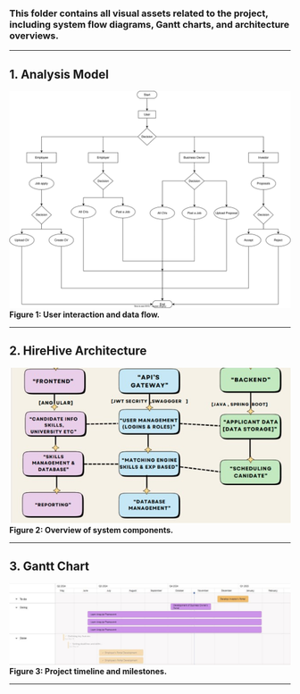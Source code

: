 ### This folder contains all visual assets related to the project, including system flow diagrams, Gantt charts, and architecture overviews.
---

## 1. Analysis Model  
![Analysis Model](Analysis_Model.drawio.svg)
**Figure 1: User interaction and data flow.**

---

## 2. HireHive Architecture  
![Architecture Diagram](HireHive_Architecture.png)
**Figure 2: Overview of system components.**

---

## 3. Gantt Chart  
![Gantt Chart](Gantt_Chart.png)
**Figure 3: Project timeline and milestones.**

---
